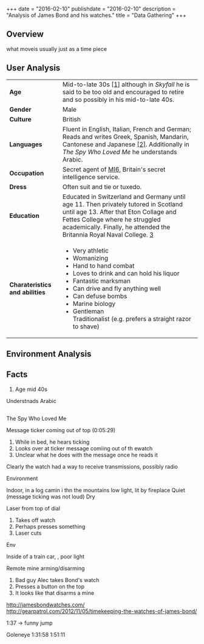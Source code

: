 +++
date = "2016-02-10"
publishdate = "2016-02-10"
description = "Analysis of James Bond and his watches."
title = "Data Gathering"
+++

## Overview

what moveis
usually just as a time piece

## User Analysis

|                                  |                                                                                                                                                                                                                                                                                        |
| ---                              | ---                                                                                                                                                                                                                                                                                    |
| **Age**                          | Mid-to-late 30s [[1]](https://movies.stackexchange.com/questions/10209/how-old-is-james-bond) although in *Skyfall* he is said to be too old and encouraged to retire and so possibly in his mid-to-late 40s.                                                                          |
| **Gender**                       | Male                                                                                                                                                                                                                                                                                   |
| **Culture**                      | British                                                                                                                                                                                                                                                                                |
| **Languages**                    | Fluent in English, Italian, French and German; Reads and writes Greek, Spanish, Mandarin, Cantonese and Japanese [[2]](http://jamesbond.wikia.com/wiki/James_Bond). Additionally in *The Spy Who Loved Me* he understands Arabic.                                                      |
| **Occupation**                   | Secret agent of [MI6](https://en.wikipedia.org/wiki/Secret_Intelligence_Service), Britain's secret intelligence service.                                                                                                                                                               |
| **Dress**                        | Often suit and tie or tuxedo.                                                                                                                                                                                                                                                          |
| **Education**                    | Educated in Switzerland and Germany until age 11. Then privately tutored in Scotland until age 13. After that Eton Collage and Fettes College where he struggled academically. Finally, he attended the Britannia Royal Naval College. [3](http://jamesbond.wikia.com/wiki/James_Bond) |
| **Charateristics and abilities** | <ul><li>Very athletic<li>Womanizing<li>Hand to hand combat<li>Loves to drink and can hold his liquor<li>Fantastic marksman<li>Can drive and fly anything well<li>Can defuse bombs<li>Marine biology<li>Gentleman</li>Traditionalist (e.g. prefers a straight razor to shave)</ul>      |

## Environment Analysis






## Facts

1. Age mid 40s

Understnads Arabic


## 

The Spy Who Loved Me

Message ticker coming out of top (0:05:29)

1. While in bed, he hears ticking
2. Looks over at ticker message comiing out of th ewatch
3. Unclear what he does with the message once he reads it

Clearly the watch had a way to receive transmissions, possibly radio

Environment 

Indoor, in a log camin i thn the mountains low light, lit by fireplace
Quiet (message ticking was not loud)
Dry



Laser from top of dial


1. Takes off watch
2. Perhaps presses something
3. Laser cuts

Env

Inside of a train car, , poor light


Remote mine arming/disarming

1. Bad guy Alec takes Bond's watch
2. Presses a button on the top
3. It looks like that disarms a mine

http://jamesbondwatches.com/
http://gearpatrol.com/2012/11/05/timekeeping-the-watches-of-james-bond/

1:37 -> funny jump


Goleneye
1:31:58
1:51:11





